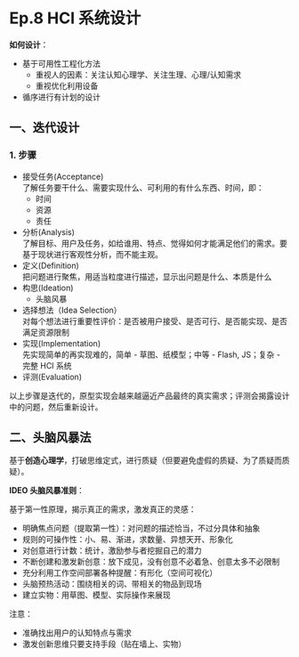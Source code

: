 # Ep.8 HCI 系统设计

**如何设计**：

* 基于可用性工程化方法
  * 重视人的因素：关注认知心理学、关注生理、心理/认知需求
  * 重视优化利用设备
* 循序进行有计划的设计

## 一、迭代设计

### 1. 步骤

* 接受任务(Acceptance)  
  了解任务要干什么、需要实现什么、可利用的有什么东西、时间，即：
  * 时间
  * 资源
  * 责任
* 分析(Analysis)  
  了解目标、用户及任务，如给谁用、特点、觉得如何才能满足他们的需求。要基于现状进行客观性分析，而不能主观。
* 定义(Definition)  
  把问题进行聚焦，用适当粒度进行描述，显示出问题是什么、本质是什么
* 构思(Ideation)
  * 头脑风暴
* 选择想法（Idea Selection）  
  对每个想法进行重要性评价：是否被用户接受、是否可行、是否能实现、是否满足资源限制
* 实现(Implementation)  
  先实现简单的再实现难的，简单 - 草图、纸模型；中等 - Flash, JS；复杂 - 完整 HCI 系统
* 评测(Evaluation)

以上步骤是迭代的，原型实现会越来越逼近产品最终的真实需求；评测会揭露设计中的问题，然后重新设计。

## 二、头脑风暴法

基于**创造心理学**，打破思维定式，进行质疑（但要避免虚假的质疑、为了质疑而质疑）。

**IDEO 头脑风暴准则**：

基于第一性原理，揭示真正的需求，激发真正的灵感：

* 明确焦点问题（提取第一性）：对问题的描述恰当，不过分具体和抽象
* 规则的可操作性：小、易、渐进，求数量、异想天开、形象化
* 对创意进行计数：统计，激励参与者挖掘自己的潜力
* 不断创建和激发新创意：放下成见，没有创意不必着急、创意太多不必限制
* 充分利用工作空间部署各种提醒：有形化（空间可视化）
* 头脑预热活动：围绕相关的词、带相关的物品到现场
* 建立实物：用草图、模型、实际操作来展现

注意：

* 准确找出用户的认知特点与需求
* 激发创新思维只要支持手段（贴在墙上、实物）